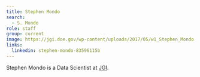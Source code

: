 ```yaml
---
title: Stephen Mondo
search:
  - S. Mondo
role: staff
group: current
image: https://jgi.doe.gov/wp-content/uploads/2017/05/w1_Stephen_Mondo.jpg
links:
  linkedin: stephen-mondo-83596115b
---
```


Stephen Mondo is a Data Scientist at [JGI](http://jgi.doe.gov).
